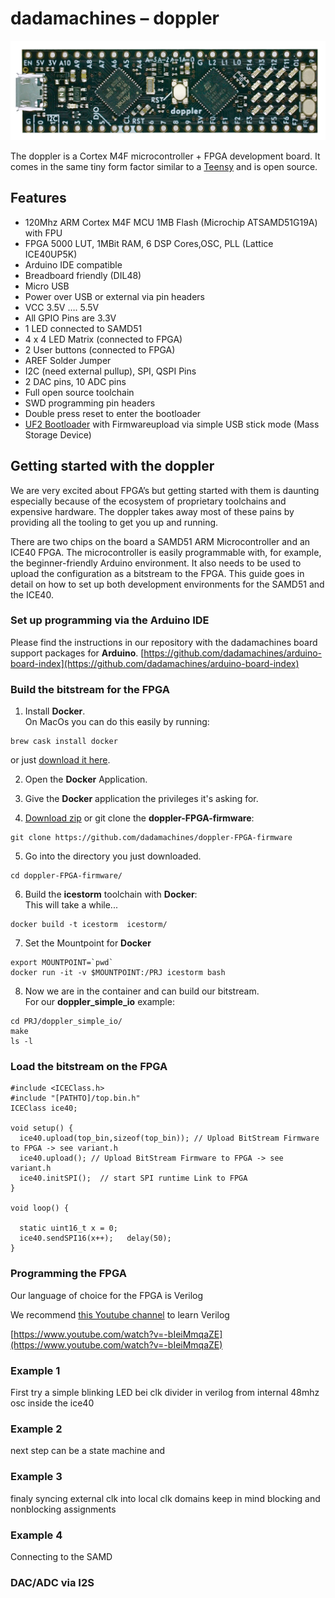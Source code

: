 # dadamachines – doppler

![doppler](img/dadamachines-doppler-front.png)

The doppler is a Cortex M4F microcontroller + FPGA development board. It comes in the same tiny form factor similar to a [Teensy](https://www.pjrc.com/store/teensy35.html) and is open source. 

## Features
- 120Mhz ARM Cortex M4F MCU 1MB Flash (Microchip ATSAMD51G19A) with FPU
- FPGA 5000 LUT, 1MBit RAM, 6 DSP Cores,OSC, PLL (Lattice ICE40UP5K)
- Arduino IDE compatible
- Breadboard friendly (DIL48)
- Micro USB
- Power over USB or external via pin headers
- VCC 3.5V …. 5.5V 
- All GPIO Pins are 3.3V
- 1 LED connected to SAMD51
- 4 x 4 LED Matrix (connected to FPGA)
- 2 User buttons (connected to FPGA)
- AREF Solder Jumper
- I2C (need external pullup), SPI, QSPI Pins
- 2 DAC pins, 10 ADC pins
- Full open source toolchain
- SWD programming pin headers
- Double press reset to enter the bootloader
- [UF2 Bootloader](https://github.com/Microsoft/uf2-samdx1) with Firmwareupload via simple USB stick mode (Mass Storage Device)

## Getting started with the doppler
We are very excited about FPGA’s but getting started with them is daunting especially because of the ecosystem of proprietary toolchains and expensive hardware. The doppler takes away most of these pains by providing all the tooling to get you up and running.

There are two chips on the board a SAMD51 ARM Microcontroller and an ICE40 FPGA. The microcontroller is easily programmable with, for example, the beginner-friendly Arduino environment. It also needs to be used to upload the configuration as a bitstream to the FPGA. This guide goes in detail on how to set up both development environments for the SAMD51 and the ICE40.

### Set up programming via the Arduino IDE
Please find the instructions in our repository with the dadamachines board support packages for **Arduino**.
[https://github.com/dadamachines/arduino-board-index](https://github.com/dadamachines/arduino-board-index)

### Build the bitstream for the FPGA

1. Install **Docker**.   
On MacOs you can do this easily by running:  
```
brew cask install docker
```  
or just [download it here](https://www.docker.com/products/docker-desktop).

2. Open the **Docker** Application.  
3. Give the **Docker** application the privileges it's asking for.

4. [Download zip](https://github.com/dadamachines/doppler-FPGA-firmware/archive/master.zip) or git clone the **doppler-FPGA-firmware**:  
```
git clone https://github.com/dadamachines/doppler-FPGA-firmware
```
5. Go into the directory you just downloaded.    
```
cd doppler-FPGA-firmware/
```
6. Build the **icestorm** toolchain with **Docker**:  
This will take a while...  
```
docker build -t icestorm  icestorm/
```
7. Set the Mountpoint for **Docker**  
```
export MOUNTPOINT=`pwd`  
docker run -it -v $MOUNTPOINT:/PRJ icestorm bash
```
8. Now we are in the container and can build our bitstream.  
For our **doppler_simple_io** example:    
```
cd PRJ/doppler_simple_io/
make
ls -l
```

### Load the bitstream on the FPGA

	#include <ICEClass.h>
	#include "[PATHTO]/top.bin.h"
	ICEClass ice40;
	 
	void setup() {
	  ice40.upload(top_bin,sizeof(top_bin)); // Upload BitStream Firmware to FPGA -> see variant.h
	  ice40.upload(); // Upload BitStream Firmware to FPGA -> see variant.h
	  ice40.initSPI();  // start SPI runtime Link to FPGA
	}
	
	void loop() {
	   
	  static uint16_t x = 0;
	  ice40.sendSPI16(x++);   delay(50);
	}

### Programming the FPGA
Our language of choice for the FPGA is Verilog

We recommend [this Youtube channel]([https://www.youtube.com/channel/UCsdA-aNqtMA1%5C_2T15aXePWw/videos]) to learn Verilog

[https://www.youtube.com/watch?v=-bIeiMmqaZE](https://www.youtube.com/watch?v=-bIeiMmqaZE)

### Example 1
First try a simple blinking LED bei clk divider in verilog from internal 48mhz osc inside the ice40

### Example 2
next step can be a state machine and 

### Example 3
finaly syncing external clk into local clk domains
keep in mind blocking and nonblocking assignments

### Example 4
Connecting to the SAMD

### DAC/ADC via I2S


